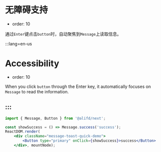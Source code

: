 # 无障碍支持

- order: 10

通过`Enter`键点击`button`时，自动聚焦到`Message`上读取信息。

:::lang=en-us
# Accessibility

- order: 10

When you click `button` through the Enter key, it automatically focuses on `Message` to read the information.

:::
---

````jsx
import { Message, Button } from '@alifd/next';

const showSuccess = () => Message.success('success');
ReactDOM.render(
    <div className="message-toast-quick-demo">
        <Button type="primary" onClick={showSuccess}>success</Button>
    </div>, mountNode);

````
